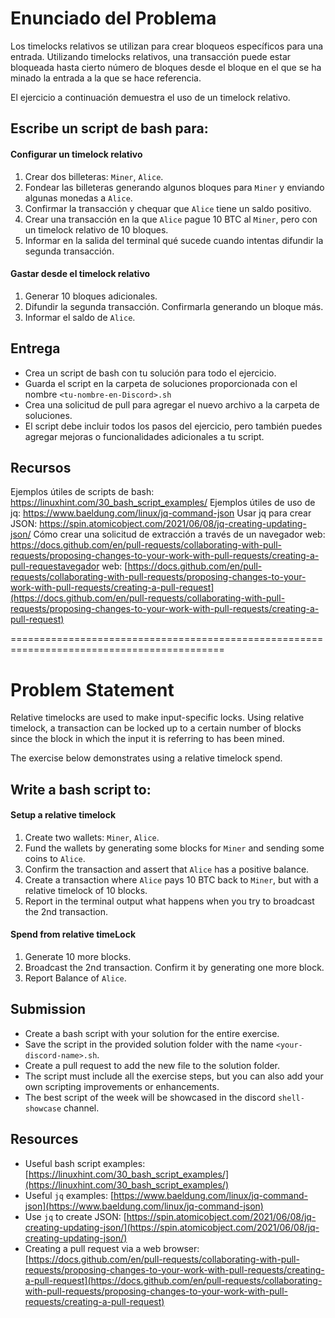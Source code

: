 # Enunciado del Problema

Los timelocks relativos se utilizan para crear bloqueos específicos para una entrada. Utilizando timelocks relativos, una transacción puede estar bloqueada hasta cierto número de bloques desde el bloque en el que se ha minado la entrada a la que se hace referencia.

El ejercicio a continuación demuestra el uso de un timelock relativo.

## Escribe un script de bash para:

#### Configurar un timelock relativo
1. Crear dos billeteras: `Miner`, `Alice`.
2. Fondear las billeteras generando algunos bloques para `Miner` y enviando algunas monedas a `Alice`.
3. Confirmar la transacción y chequar que `Alice` tiene un saldo positivo.
4. Crear una transacción en la que `Alice` pague 10 BTC al `Miner`, pero con un timelock relativo de 10 bloques.
5. Informar en la salida del terminal qué sucede cuando intentas difundir la segunda transacción.

#### Gastar desde el timelock relativo
1. Generar 10 bloques adicionales.
2. Difundir la segunda transacción. Confirmarla generando un bloque más.
3. Informar el saldo de `Alice`.

## Entrega
- Crea un script de bash con tu solución para todo el ejercicio.
- Guarda el script en la carpeta de soluciones proporcionada con el nombre `<tu-nombre-en-Discord>.sh`
- Crea una solicitud de pull para agregar el nuevo archivo a la carpeta de soluciones.
- El script debe incluir todos los pasos del ejercicio, pero también puedes agregar mejoras o funcionalidades adicionales a tu script.

## Recursos

Ejemplos útiles de scripts de bash: https://linuxhint.com/30_bash_script_examples/
Ejemplos útiles de uso de jq: https://www.baeldung.com/linux/jq-command-json
Usar jq para crear JSON: https://spin.atomicobject.com/2021/06/08/jq-creating-updating-json/
Cómo crear una solicitud de extracción a través de un navegador web: https://docs.github.com/en/pull-requests/collaborating-with-pull-requests/proposing-changes-to-your-work-with-pull-requests/creating-a-pull-requestavegador web: [https://docs.github.com/en/pull-requests/collaborating-with-pull-requests/proposing-changes-to-your-work-with-pull-requests/creating-a-pull-request](https://docs.github.com/en/pull-requests/collaborating-with-pull-requests/proposing-changes-to-your-work-with-pull-requests/creating-a-pull-request)

===========================================================================================

# Problem Statement

Relative timelocks are used to make input-specific locks. Using relative timelock, a transaction can be locked up to a certain number of blocks since the block in which the input it is referring to has been mined.

The exercise below demonstrates using a relative timelock spend.

## Write a bash script to:

#### Setup a relative timelock

1. Create two wallets: `Miner`, `Alice`.
2. Fund the wallets by generating some blocks for `Miner` and sending some coins to `Alice`.
3. Confirm the transaction and assert that `Alice` has a positive balance.
4. Create a transaction where `Alice` pays 10 BTC back to `Miner`, but with a relative timelock of 10 blocks.
5. Report in the terminal output what happens when you try to broadcast the 2nd transaction.
#### Spend from relative timeLock

1. Generate 10 more blocks.
2. Broadcast the 2nd transaction. Confirm it by generating one more block.
3. Report Balance of `Alice`.

## Submission

- Create a bash script with your solution for the entire exercise.
- Save the script in the provided solution folder with the name `<your-discord-name>.sh`.
- Create a pull request to add the new file to the solution folder.
- The script must include all the exercise steps, but you can also add your own scripting improvements or enhancements.
- The best script of the week will be showcased in the discord `shell-showcase` channel.

## Resources

- Useful bash script examples: [https://linuxhint.com/30_bash_script_examples/](https://linuxhint.com/30_bash_script_examples/)
- Useful `jq` examples: [https://www.baeldung.com/linux/jq-command-json](https://www.baeldung.com/linux/jq-command-json)
- Use `jq` to create JSON: [https://spin.atomicobject.com/2021/06/08/jq-creating-updating-json/](https://spin.atomicobject.com/2021/06/08/jq-creating-updating-json/)
- Creating a pull request via a web browser: [https://docs.github.com/en/pull-requests/collaborating-with-pull-requests/proposing-changes-to-your-work-with-pull-requests/creating-a-pull-request](https://docs.github.com/en/pull-requests/collaborating-with-pull-requests/proposing-changes-to-your-work-with-pull-requests/creating-a-pull-request)
